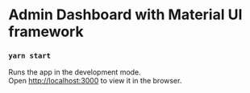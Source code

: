 # Admin Dashboard with Material UI framework


### `yarn start`

Runs the app in the development mode.<br />
Open [http://localhost:3000](http://localhost:3000) to view it in the browser.

